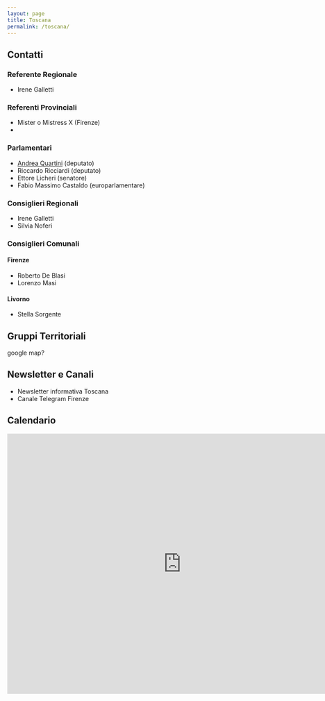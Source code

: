 ```yaml
---
layout: page
title: Toscana
permalink: /toscana/
---
```


## Contatti
### Referente Regionale
- Irene Galletti

### Referenti Provinciali
- Mister o Mistress X (Firenze)
- 

### Parlamentari
- [Andrea Quartini](https://www.facebook.com/andreaquartiniM5S) (deputato)
- Riccardo Ricciardi (deputato)
- Ettore Licheri (senatore)
- Fabio Massimo Castaldo (europarlamentare)

### Consiglieri Regionali
- Irene Galletti
- Silvia Noferi

### Consiglieri Comunali
#### Firenze
- Roberto De Blasi
- Lorenzo Masi
#### Livorno
- Stella Sorgente

## Gruppi Territoriali
google map?

## Newsletter e Canali
- Newsletter informativa Toscana
- Canale Telegram Firenze

## Calendario
<iframe src="https://calendar.google.com/calendar/embed?height=600&wkst=2&bgcolor=%23ffffff&ctz=Europe%2FParis&showTz=0&showPrint=0&showDate=1&showTabs=1&showCalendars=0&src=bTVzLmZpcmVuemUucHJvdkBnbWFpbC5jb20&color=%23F6BF26" style="border-width:0" width="800" height="600" frameborder="0" scrolling="no"></iframe>

